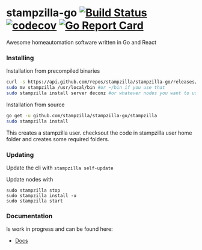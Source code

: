 stampzilla-go [![Build Status](https://travis-ci.org/stampzilla/stampzilla-go.svg?branch=master)](https://travis-ci.org/stampzilla/stampzilla-go) [![codecov](https://codecov.io/gh/stampzilla/stampzilla-go/branch/master/graph/badge.svg)](https://codecov.io/gh/stampzilla/stampzilla-go) [![Go Report Card](https://goreportcard.com/badge/github.com/stampzilla/stampzilla-go)](https://goreportcard.com/report/github.com/stampzilla/stampzilla-go)
=============

Awesome homeautomation software written in Go and React

### Installing

Installation from precompiled binaries
```bash
curl -s https://api.github.com/repos/stampzilla/stampzilla-go/releases/latest | grep "browser_download_url.*stampzilla-linux-amd64" | cut -d : -f 2,3 | tr -d \" | xargs curl -L -s -o stampzilla && chmod +x stampzilla
sudo mv stampzilla /usr/local/bin #or ~/bin if you use that
sudo stampzilla install server deconz #or whatever nodes you want to use.
```

Installation from source
```bash
go get -u github.com/stampzilla/stampzilla-go/stampzilla
sudo stampzilla install
```
This creates a stampzilla user. checksout the code in stampzilla user home folder and creates some required folders. 

### Updating

Update the cli with `stampzilla self-update`

Update nodes with
```
sudo stampzilla stop
sudo stampzilla install -u
sudo stampzilla start
```

### Documentation
Is work in progress and can be found here:
* [Docs](docs/README.md)
